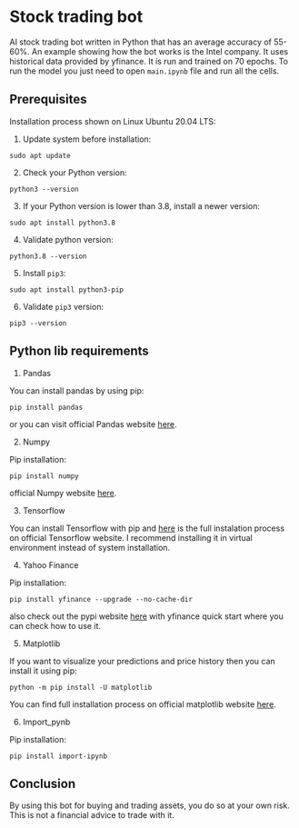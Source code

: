 # Stock trading bot
AI stock trading bot written in Python that has an average accuracy of 55-60%. An example showing how the bot works is the Intel company.
It uses historical data provided by yfinance. It is run and trained on 70 epochs. To run the model you just need to open `main.ipynb` file and run all the cells.
## Prerequisites
Installation process shown on Linux Ubuntu 20.04 LTS:
1. Update system before installation:
```
sudo apt update
```
2. Check your Python version:
```
python3 --version
```
3. If your Python version is lower than 3.8, install a newer version:
```
sudo apt install python3.8
```
4. Validate python version:
```
python3.8 --version
```
5. Install `pip3`:
```
sudo apt install python3-pip
```
6. Validate `pip3` version:
```
pip3 --version
```
## Python lib requirements
1. Pandas

You can install pandas by using pip:
```
pip install pandas
```
or you can visit official Pandas website [here](https://pandas.pydata.org/docs/getting_started/install.html).

2. Numpy

Pip installation:
```
pip install numpy
```
official Numpy website [here](https://numpy.org/install/).

3. Tensorflow

You can install Tensorflow with pip and [here](https://www.tensorflow.org/install/pip) is the full instalation process on official Tensorflow website. I recommend installing it in virtual environment instead of system installation.

4. Yahoo Finance

Pip installation:
```
pip install yfinance --upgrade --no-cache-dir
```
also check out the pypi website [here](https://pypi.org/project/yfinance/) with yfinance quick start where you can check how to use it.

5. Matplotlib

If you want to visualize your predictions and price history then you can install it using pip:
```
python -m pip install -U matplotlib
```
You can find full installation process on official matplotlib website [here](https://matplotlib.org/stable/users/installing/index.html).

6. Import_pynb

Pip installation:
```
pip install import-ipynb
```

## Conclusion
By using this bot for buying and trading assets, you do so at your own risk. This is not a financial advice to trade with it.
